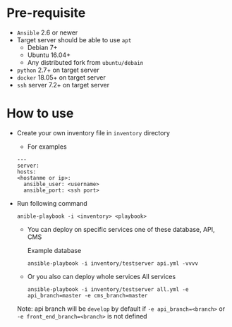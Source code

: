 # Pre-requisite
- `Ansible` 2.6 or newer
- Target server should be able to use `apt`
    - Debian 7+
    - Ubuntu 16.04+
    - Any distributed fork from `ubuntu/debain`
- `python` 2.7+ on target server
- `docker` 18.05+ on target server
- `ssh` server 7.2+ on target server

# How to use
- Create your own inventory file in `inventory` directory
    - For examples

    ```
    ---
    server:
    hosts:
    <hostanme or ip>:
      ansible_user: <username>
      ansible_port: <ssh port>
    ```
- Run following command
    ```
    anible-playbook -i <inventory> <playbook>
    ```
    - You can deploy on specific services one of these database, API, CMS
        
        Example database
        ```
        ansible-playbook -i inventory/testserver api.yml -vvvv
        ```
    - Or you also can deploy whole services
        All services
        ```
        ansible-playbook -i inventory/testserver all.yml -e api_branch=master -e cms_branch=master
        ```
    Note: api branch will be `develop` by default if `-e api_branch=<branch>` or `-e front_end_branch=<branch>` is not defined


